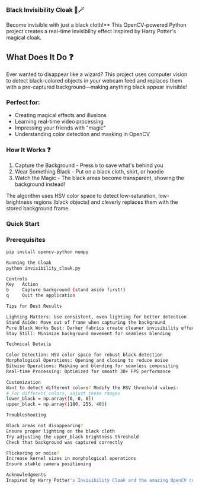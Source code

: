 ### Black Invisibility Cloak 🔮🪄

Become invisible with just a black cloth!** This OpenCV-powered Python project creates a real-time invisibility effect inspired by Harry Potter's magical cloak.

## What Does It Do ❓
Ever wanted to disappear like a wizard? This project uses computer vision to detect black-colored objects in your webcam feed and replaces them with a pre-captured background—making anything black appear invisible!

### Perfect for:
- Creating magical effects and illusions
- Learning real-time video processing
- Impressing your friends with "magic"
- Understanding color detection and masking in OpenCV

### How It Works ❓

1. Capture the Background - Press `b` to save what's behind you
2. Wear Something Black - Put on a black cloth, shirt, or hoodie
3. Watch the Magic - The black areas become transparent, showing the background instead!

The algorithm uses HSV color space to detect low-saturation, low-brightness regions (black objects) and cleverly replaces them with the stored background frame.

### Quick Start

### Prerequisites
```bash
pip install opencv-python numpy

Running the Cloak
python invisibility_cloak.py

Controls
Key   Action
b     Capture background (stand aside first!)
q     Quit the application

Tips for Best Results

Lighting Matters: Use consistent, even lighting for better detection
Stand Aside: Move out of frame when capturing the background
Pure Black Works Best: Darker fabrics create cleaner invisibility effects
Stay Still: Minimize background movement for seamless blending

Technical Details

Color Detection: HSV color space for robust black detection
Morphological Operations: Opening and closing to reduce noise
Bitwise Operations: Masking and blending for seamless compositing
Real-time Processing: Optimized for smooth 30+ FPS performance

Customization
Want to detect different colors? Modify the HSV threshold values:
# For different colors, adjust these ranges
lower_black = np.array([0, 0, 0])
upper_black = np.array([180, 255, 40])

Troubleshooting

Black areas not disappearing?
Ensure proper lighting on the black cloth
Try adjusting the upper_black brightness threshold
Check that background was captured correctly

Flickering or noise?
Increase kernel sizes in morphological operations
Ensure stable camera positioning

Acknowledgments
Inspired by Harry Potter's Invisibility Cloak and the amazing OpenCV community.

